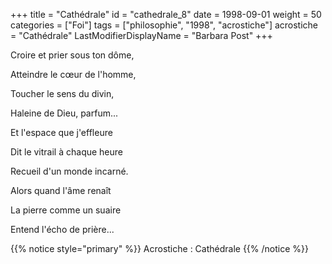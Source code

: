 +++
title = "Cathédrale"
id = "cathedrale_8"
date = 1998-09-01
weight = 50
categories = ["Foi"]
tags = ["philosophie", "1998", "acrostiche"]
acrostiche = "Cathédrale"
LastModifierDisplayName = "Barbara Post"
+++

Croire et prier sous ton dôme,

Atteindre le cœur de l'homme,

Toucher le sens du divin,

Haleine de Dieu, parfum...

Et l'espace que j'effleure

Dit le vitrail à chaque heure

Recueil d'un monde incarné.

Alors quand l'âme renaît

La pierre comme un suaire

Entend l'écho de prière...

{{% notice style="primary" %}}
Acrostiche : Cathédrale
{{% /notice %}}

